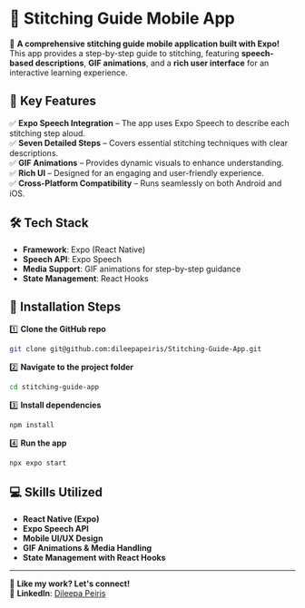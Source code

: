 # 🧵 Stitching Guide Mobile App  

🚀 **A comprehensive stitching guide mobile application built with Expo!**  
This app provides a step-by-step guide to stitching, featuring **speech-based descriptions**, **GIF animations**, and a **rich user interface** for an interactive learning experience.  

## 🧐 Key Features  

✅ **Expo Speech Integration** – The app uses Expo Speech to describe each stitching step aloud.  
✅ **Seven Detailed Steps** – Covers essential stitching techniques with clear descriptions.  
✅ **GIF Animations** – Provides dynamic visuals to enhance understanding.  
✅ **Rich UI** – Designed for an engaging and user-friendly experience.  
✅ **Cross-Platform Compatibility** – Runs seamlessly on both Android and iOS.  

## 🛠️ Tech Stack  

- **Framework**: Expo (React Native)  
- **Speech API**: Expo Speech  
- **Media Support**: GIF animations for step-by-step guidance  
- **State Management**: React Hooks  

## 🔧 Installation Steps  

1️⃣ **Clone the GitHub repo**  
```bash
git clone git@github.com:dileepapeiris/Stitching-Guide-App.git
```  
2️⃣ **Navigate to the project folder**  
```bash
cd stitching-guide-app
```  
3️⃣ **Install dependencies**  
```bash
npm install  
```  
4️⃣ **Run the app**  
```bash
npx expo start
```  

## 💻 Skills Utilized  

- **React Native (Expo)**  
- **Expo Speech API**  
- **Mobile UI/UX Design**  
- **GIF Animations & Media Handling**  
- **State Management with React Hooks**  

---

💖 **Like my work? Let's connect!**  
🔗 **LinkedIn**: [Dileepa Peiris](www.linkedin.com/in/dileepa-peiris)  
